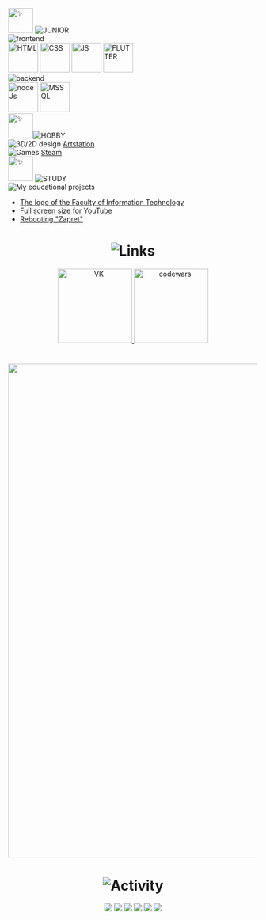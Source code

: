 <html lang="en">
  <head>
    <meta charset="UTF-8">
    <meta name="viewport" content="width=device-width, initial-scale=1.0">
</head>
  
<body>

  <div>
    <div align="left">
      <img height="50px" decoding="async" loading="lazy" src="https://cdn-0.emojis.wiki/emoji-pics-lf/telegram/sparkles-telegram.gif" alt="✨">
        <img src="https://readme-typing-svg.demolab.com?font=Fira+Code&duration=1500&color=FCD049&size=30&vCenter=true&multiline=true&repeat=false&width=600&height=60&lines=JUNIOR" alt=" JUNIOR " />
          <br>
      <div>
        <img  src="https://readme-typing-svg.demolab.com?font=Fira+Code&duration=1500&color=DBD1C7&vCenter=true&multiline=true&repeat=false&width=600&height=30&lines=frontend" alt=" frontend"/>
          <div>
            <img height="60px" src = "https://github.com/user-attachments/assets/9cd9c919-5abc-4d1a-a988-0b445f155716" alt = "HTML">
            <img height="60px" src = "https://github.com/user-attachments/assets/8bc72044-0134-4974-a0bc-2b72c116843d" alt = "CSS">
            <img height="60px" src = "https://github.com/user-attachments/assets/74b2cc1b-7904-4000-ad86-4fd1ab4777e8" alt = "JS">
            <img height="60px" src = "https://github.com/user-attachments/assets/13882a86-460a-4e60-a29e-b9cc05f1b78f" alt = "FLUTTER">
          </div>
        <img  src="https://readme-typing-svg.demolab.com?font=Fira+Code&duration=1500&color=DBD1C7&vCenter=true&multiline=true&repeat=false&width=600&height=30&lines=backend" alt=" backend"/>
          <div>
            <img height="60px" src = "https://github.com/user-attachments/assets/5c6b0e2b-d507-43d0-b01b-d0850b0aec43" alt = "nodeJs">
            <img height="60px" src = "https://github.com/user-attachments/assets/4e32caba-ddcf-4896-9d23-33000a2876a7" alt = "MSSQL">
          </div>
      </div>
    </div>
    <div align="left">
      <img height="50px" decoding="async" loading="lazy" src="https://cdn-0.emojis.wiki/emoji-pics-lf/telegram/sparkles-telegram.gif" alt="✨"><img src="https://readme-typing-svg.demolab.com?font=Fira+Code&size=30&duration=1500&color=FCD049&vCenter=true&multiline=true&repeat=false&width=600&height=60&lines=HOBBY" alt=" HOBBY "/>
      <br>
     <img src="https://readme-typing-svg.demolab.com?font=Fira+Code&duration=1500&color=DBD1C7&vCenter=true&repeat=false&width=150&height=20&lines=3D%2F2D+design" alt=" 3D/2D design " />
      <a color = "#FCD049" href ="https://www.artstation.com/lesssya4"> Artstation </a>
      <br>
      <img src="https://readme-typing-svg.demolab.com?font=Fira+Code&duration=1500&color=DBD1C7&vCenter=true&repeat=false&width=150&height=20&lines=Games" alt=" Games " />
      <a color = "#FCD049" href ="https://steamcommunity.com/profiles/76561198844137875/"> Steam </a>
    </div>
    <div align="left">
      <img height="50px" decoding="async" loading="lazy" src="https://cdn-0.emojis.wiki/emoji-pics-lf/telegram/sparkles-telegram.gif" alt="✨"> 
      <img src="https://readme-typing-svg.demolab.com?font=Fira+Code&duration=1500&color=FCD049&size=30&vCenter=true&multiline=true&repeat=false&width=600&height=60&lines=STUDY" alt=" STUDY " />
        <br>
      <img src="https://readme-typing-svg.demolab.com?font=Fira+Code&duration=1500&color=DBD1C7&vCenter=true&repeat=false&width=280&height=20&lines=My+educational+projects" alt=" My educational projects " /><br>
<ul>
    <li><a color = "#FCD049" href="https://github.com/Lesyalys/NVGU-LOGO"> The logo of the Faculty of Information Technology </a></li>
    <li><a color = "#FCD049" href="https://github.com/Lesyalys/YouTubeFullScreen/tree/main" > Full screen size for YouTube </a></li>
    <li><a color = "#FCD049" href="https://github.com/Lesyalys/RefreshZapret"> Rebooting "Zapret" </a></li>
</ul>
      <div align = "center">
      <h1 align ="center"><img src="https://readme-typing-svg.demolab.com?font=Fira+Code&duration=1500&pause=1000&color=FCD049&center=true&vCenter=true&repeat=false&width=600&lines=Links" alt="Links" />
    </h1>
      <a color = "#FCD049" href="https://vk.com/icrybabyi" target="_blank">
    <img height="150" src="https://github.com/user-attachments/assets/2c7eb515-9830-4b5d-bd52-5b4fc1dbb77e" alt = "VK">
      </a>
        <a color = "#FCD049" href="https://www.codewars.com/users/Lesssya" target="_blank">
    <img height="150" src="https://github.com/user-attachments/assets/311443ce-3a85-447f-a9f5-fc44a88250dc" alt = "codewars">
      </a>
      </div>
    </div>
  </div>
<h1 align="center"><div align="center"><img width="1000" haight = "400" src = "https://github.com/user-attachments/assets/b8398068-21d3-4b6d-99ee-c35e4abb72fa">
  </div></a>
  </h1>
  <h1 align ="center"><img src="https://readme-typing-svg.demolab.com?font=Fira+Code&duration=1500&pause=1000&color=FCD049&center=true&vCenter=true&repeat=false&width=600&lines=Activity" alt="Activity" />
    </h1>
  
  <div align="center">
    <img src = "https://github.com/user-attachments/assets/bd7b0e82-198c-4ab6-b7ca-800fd7169fb9">
    <img src="http://github-profile-summary-cards.vercel.app/api/cards/profile-details?username=Lesyalys&theme=gruvbox">
    <img src="http://github-profile-summary-cards.vercel.app/api/cards/repos-per-language?username=Lesyalys&theme=gruvbox">
    <img src="http://github-profile-summary-cards.vercel.app/api/cards/most-commit-language?username=Lesyalys&theme=gruvbox">
    <img src="http://github-profile-summary-cards.vercel.app/api/cards/stats?username=Lesyalys&theme=gruvbox">
    <img src="http://github-profile-summary-cards.vercel.app/api/cards/productive-time?username=Lesyalys&theme=gruvbox&utcOffset=8">
  </div>
<br>


</body>


</html>
